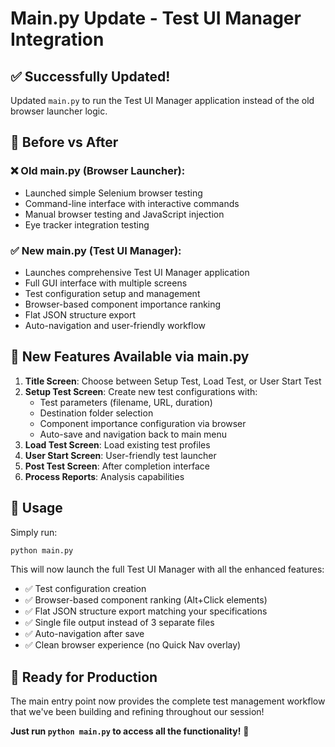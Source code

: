 # Main.py Update - Test UI Manager Integration

## ✅ **Successfully Updated!**

Updated `main.py` to run the Test UI Manager application instead of the old browser launcher logic.

## 🔄 **Before vs After**

### ❌ **Old main.py (Browser Launcher)**:

- Launched simple Selenium browser testing
- Command-line interface with interactive commands
- Manual browser testing and JavaScript injection
- Eye tracker integration testing

### ✅ **New main.py (Test UI Manager)**:

- Launches comprehensive Test UI Manager application
- Full GUI interface with multiple screens
- Test configuration setup and management
- Browser-based component importance ranking
- Flat JSON structure export
- Auto-navigation and user-friendly workflow

## 🎯 **New Features Available via main.py**

1. **Title Screen**: Choose between Setup Test, Load Test, or User Start Test
2. **Setup Test Screen**: Create new test configurations with:
   - Test parameters (filename, URL, duration)
   - Destination folder selection
   - Component importance configuration via browser
   - Auto-save and navigation back to main menu
3. **Load Test Screen**: Load existing test profiles
4. **User Start Screen**: User-friendly test launcher
5. **Post Test Screen**: After completion interface
6. **Process Reports**: Analysis capabilities

## 🚀 **Usage**

Simply run:

```bash
python main.py
```

This will now launch the full Test UI Manager with all the enhanced features:

- ✅ Test configuration creation
- ✅ Browser-based component ranking (Alt+Click elements)
- ✅ Flat JSON structure export matching your specifications
- ✅ Single file output instead of 3 separate files
- ✅ Auto-navigation after save
- ✅ Clean browser experience (no Quick Nav overlay)

## 🎊 **Ready for Production**

The main entry point now provides the complete test management workflow that we've been building and refining throughout our session!

**Just run `python main.py` to access all the functionality!** 🚀
